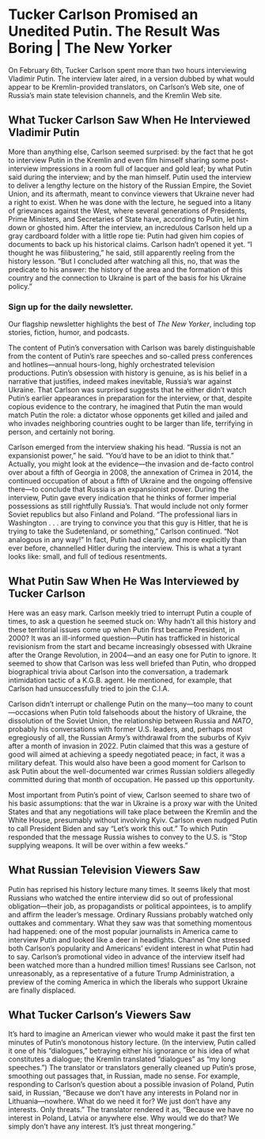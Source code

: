 # Tucker Carlson Promised an Unedited Putin. The Result Was Boring | The New Yorker

On February 6th, Tucker Carlson spent more than two hours interviewing Vladimir Putin. The interview later aired, in a version dubbed by what would appear to be Kremlin-provided translators, on Carlson’s Web site, one of Russia’s main state television channels, and the Kremlin Web site.

## What Tucker Carlson Saw When He Interviewed Vladimir Putin

More than anything else, Carlson seemed surprised: by the fact that he got to interview Putin in the Kremlin and even film himself sharing some post-interview impressions in a room full of lacquer and gold leaf; by what Putin said during the interview; and by the man himself. Putin used the interview to deliver a lengthy lecture on the history of the Russian Empire, the Soviet Union, and its aftermath, meant to convince viewers that Ukraine never had a right to exist. When he was done with the lecture, he segued into a litany of grievances against the West, where several generations of Presidents, Prime Ministers, and Secretaries of State have, according to Putin, let him down or ghosted him. After the interview, an incredulous Carlson held up a gray cardboard folder with a little rope tie: Putin had given him copies of documents to back up his historical claims. Carlson hadn’t opened it yet. “I thought he was filibustering,” he said, still apparently reeling from the history lesson. “But I concluded after watching all this, no, that was the predicate to his answer: the history of the area and the formation of this country and the connection to Ukraine is part of the basis for his Ukraine policy.”

### Sign up for the daily newsletter.

Our flagship newsletter highlights the best of _The New Yorker_, including top stories, fiction, humor, and podcasts.

The content of Putin’s conversation with Carlson was barely distinguishable from the content of Putin’s rare speeches and so-called press conferences and hotlines—annual hours-long, highly orchestrated television productions. Putin’s obsession with history is genuine, as is his belief in a narrative that justifies, indeed makes inevitable, Russia’s war against Ukraine. That Carlson was surprised suggests that he either didn’t watch Putin’s earlier appearances in preparation for the interview, or that, despite copious evidence to the contrary, he imagined that Putin the man would match Putin the role: a dictator whose opponents get killed and jailed and who invades neighboring countries ought to be larger than life, terrifying in person, and certainly not boring.

Carlson emerged from the interview shaking his head. “Russia is not an expansionist power,” he said. “You’d have to be an idiot to think that.” Actually, you might look at the evidence—the invasion and de-facto control over about a fifth of Georgia in 2008, the annexation of Crimea in 2014, the continued occupation of about a fifth of Ukraine and the ongoing offensive there—to conclude that Russia is an expansionist power. During the interview, Putin gave every indication that he thinks of former imperial possessions as still rightfully Russia’s. That would include not only former Soviet republics but also Finland and Poland. “The professional liars in Washington . . . are trying to convince you that this guy is Hitler, that he is trying to take the Sudetenland, or something,” Carlson continued. “Not analogous in any way!” In fact, Putin had clearly, and more explicitly than ever before, channelled Hitler during the interview. This is what a tyrant looks like: small, and full of tedious resentments.

## What Putin Saw When He Was Interviewed by Tucker Carlson

Here was an easy mark. Carlson meekly tried to interrupt Putin a couple of times, to ask a question he seemed stuck on: Why hadn’t all this history and these territorial issues come up when Putin first became President, in 2000? It was an ill-informed question—Putin has trafficked in historical revisionism from the start and became increasingly obsessed with Ukraine after the Orange Revolution, in 2004—and an easy one for Putin to ignore. It seemed to show that Carlson was less well briefed than Putin, who dropped biographical trivia about Carlson into the conversation, a trademark intimidation tactic of a K.G.B. agent. He mentioned, for example, that Carlson had unsuccessfully tried to join the C.I.A.

Carlson didn’t interrupt or challenge Putin on the many—too many to count—occasions when Putin told falsehoods about the history of Ukraine, the dissolution of the Soviet Union, the relationship between Russia and _NATO_, probably his conversations with former U.S. leaders, and, perhaps most egregiously of all, the Russian Army’s withdrawal from the suburbs of Kyiv after a month of invasion in 2022. Putin claimed that this was a gesture of good will aimed at achieving a speedy negotiated peace; in fact, it was a military defeat. This would also have been a good moment for Carlson to ask Putin about the well-documented war crimes Russian soldiers allegedly committed during that month of occupation. He passed up this opportunity.

Most important from Putin’s point of view, Carlson seemed to share two of his basic assumptions: that the war in Ukraine is a proxy war with the United States and that any negotiations will take place between the Kremlin and the White House, presumably without involving Kyiv. Carlson even nudged Putin to call President Biden and say “Let’s work this out.” To which Putin responded that the message Russia wishes to convey to the U.S. is “Stop supplying weapons. It will be over within a few weeks.”

## What Russian Television Viewers Saw

Putin has reprised his history lecture many times. It seems likely that most Russians who watched the entire interview did so out of professional obligation—their job, as propagandists or political appointees, is to amplify and affirm the leader’s message. Ordinary Russians probably watched only outtakes and commentary. What they saw was that something momentous had happened: one of the most popular journalists in America came to interview Putin and looked like a deer in headlights. Channel One stressed both Carlson’s popularity and Americans’ evident interest in what Putin had to say. Carlson’s promotional video in advance of the interview itself had been watched more than a hundred million times! Russians see Carlson, not unreasonably, as a representative of a future Trump Administration, a preview of the coming America in which the liberals who support Ukraine are finally displaced.

## What Tucker Carlson’s Viewers Saw

It’s hard to imagine an American viewer who would make it past the first ten minutes of Putin’s monotonous history lecture. (In the interview, Putin called it one of his “dialogues,” betraying either his ignorance or his idea of what constitutes a dialogue; the Kremlin translated “dialogues” as “my long speeches.”) The translator or translators generally cleaned up Putin’s prose, smoothing out passages that, in Russian, made no sense. For example, responding to Carlson’s question about a possible invasion of Poland, Putin said, in Russian, “Because we don’t have any interests in Poland nor in Lithuania—nowhere. What do we need it for? We just don’t have any interests. Only threats.” The translator rendered it as, “Because we have no interest in Poland, Latvia or anywhere else. Why would we do that? We simply don’t have any interest. It’s just threat mongering.”
